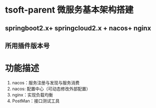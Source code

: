 # tsoft-parent 微服务基本架构搭建
## springboot2.x+ springcloud2.x + nacos+ nginx

## 所用插件版本号

# 功能描述

1. nacos：服务注册与发现与服务消费
2. nacos: 配置中心（可动态修改外部配置）
3. nginx：实现负载均衡
4. PostMan：接口测试工具


